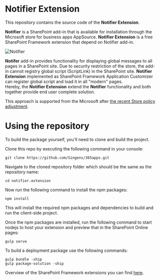 # Notifier Extension
This repository contains the source code of the **Notifier Extension**.

**Notifier** is a SharePoint add-in that is available for installation through the Microsoft store for business apps AppSource. **Notifier Extension** is a free SharePoint Framework extension that depend on Notifier add-in.

![Notifier](./assets/images/notifier.preview.gif)

**Notifer** add-in provides functionality for displaying global messages to all pages in a SharePoint site. Due to security restriction of the store, the add-in cannot registry global script (ScriptLink) in the SharePoint site.
**Notifier Extension** implemented as SharePoint Framework Application Customizer can register global script and load it in all "modern" pages.  
Hereby, the **Notifier Extension** extend the **Notifier** functionality and both together provide end user complete solution. 

This approach is supported from the Microsoft after [the recent Store policy adjustment](https://dev.office.com/blogs/combining-store-add-ins-with-high-trust-permissions). 

# Using the repository

To build the package yourself, you'll need to clone and build the project.

Clone this repo by executing the following command in your console:

```
git clone https://github.com/Singens/365apps.git
```

Navigate to the cloned repository folder which should be the same as the repository name:

```
cd notifier.extension
```

Now run the following command to install the npm packages:

```
npm install
```

This will install the required npm packages and dependencies to build and run the client-side project.


Once the npm packages are installed, run the following command to start nodejs to host your extension and preview that in the SharePoint Online pages:

```
gulp serve
```

To build a deployment package use the following commands:
```
gulp bundle -ship
gulp package-solution -ship
```
Overview of the SharePoint Framework extensions you can find [here](https://docs.microsoft.com/en-us/sharepoint/dev/spfx/extensions/overview-extensions). 